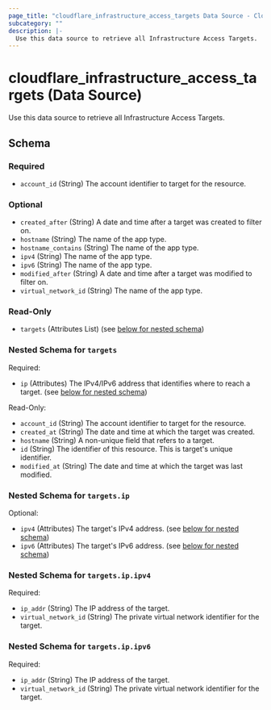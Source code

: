 ```yaml
---
page_title: "cloudflare_infrastructure_access_targets Data Source - Cloudflare"
subcategory: ""
description: |-
  Use this data source to retrieve all Infrastructure Access Targets.
---
```


# cloudflare_infrastructure_access_targets (Data Source)

Use this data source to retrieve all Infrastructure Access Targets.


<!-- schema generated by tfplugindocs -->
## Schema

### Required

- `account_id` (String) The account identifier to target for the resource.

### Optional

- `created_after` (String) A date and time after a target was created to filter on.
- `hostname` (String) The name of the app type.
- `hostname_contains` (String) The name of the app type.
- `ipv4` (String) The name of the app type.
- `ipv6` (String) The name of the app type.
- `modified_after` (String) A date and time after a target was modified to filter on.
- `virtual_network_id` (String) The name of the app type.

### Read-Only

- `targets` (Attributes List) (see [below for nested schema](#nestedatt--targets))

<a id="nestedatt--targets"></a>
### Nested Schema for `targets`

Required:

- `ip` (Attributes) The IPv4/IPv6 address that identifies where to reach a target. (see [below for nested schema](#nestedatt--targets--ip))

Read-Only:

- `account_id` (String) The account identifier to target for the resource.
- `created_at` (String) The date and time at which the target was created.
- `hostname` (String) A non-unique field that refers to a target.
- `id` (String) The identifier of this resource. This is target's unique identifier.
- `modified_at` (String) The date and time at which the target was last modified.

<a id="nestedatt--targets--ip"></a>
### Nested Schema for `targets.ip`

Optional:

- `ipv4` (Attributes) The target's IPv4 address. (see [below for nested schema](#nestedatt--targets--ip--ipv4))
- `ipv6` (Attributes) The target's IPv6 address. (see [below for nested schema](#nestedatt--targets--ip--ipv6))

<a id="nestedatt--targets--ip--ipv4"></a>
### Nested Schema for `targets.ip.ipv4`

Required:

- `ip_addr` (String) The IP address of the target.
- `virtual_network_id` (String) The private virtual network identifier for the target.


<a id="nestedatt--targets--ip--ipv6"></a>
### Nested Schema for `targets.ip.ipv6`

Required:

- `ip_addr` (String) The IP address of the target.
- `virtual_network_id` (String) The private virtual network identifier for the target.


